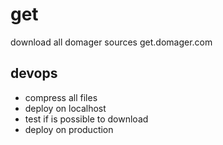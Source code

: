 # get
download all domager sources get.domager.com


## devops

+ compress all files
+ deploy on localhost
+ test if is possible to download
+ deploy on production

